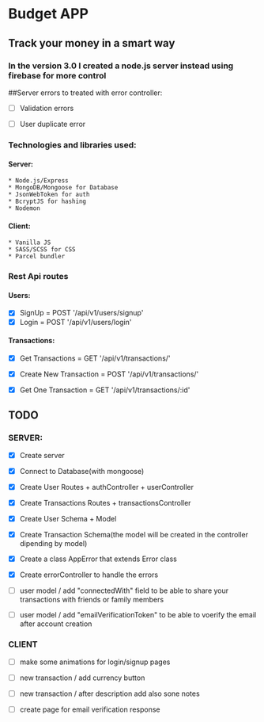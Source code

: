 # Budget APP
## Track your money in a smart way

### In the version 3.0 I created a node.js server instead using firebase for more control


##Server errors to treated with error controller:
 - [ ] Validation errors
 - [ ] User duplicate error


### Technologies and libraries used:
#### Server:
    * Node.js/Express
    * MongoDB/Mongoose for Database
    * JsonWebToken for auth
    * BcryptJS for hashing
    * Nodemon

#### Client:
    * Vanilla JS
    * SASS/SCSS for CSS
    * Parcel bundler



### Rest Api routes
  #### Users:
  - [x] SignUp = POST '/api/v1/users/signup'
  - [x] Login = POST '/api/v1/users/login'

  #### Transactions:
  - [x] Get Transactions = GET '/api/v1/transactions/'
  - [x] Create New Transaction = POST '/api/v1/transactions/'
  - [x] Get One Transaction = GET '/api/v1/transactions/:id'



## TODO
  ### SERVER:
  - [x] Create server
  - [x] Connect to Database(with mongoose)
  - [x] Create User Routes + authController + userController
  - [x] Create Transactions Routes + transactionsController
  - [x] Create User Schema + Model
  - [x] Create Transaction Schema(the model will be created in the controller dipending by model)
  - [x] Create a class AppError that extends Error class
  - [x] Create errorController to handle the errors
  - [ ] user model / add "connectedWith" field to be able to share your transactions with friends or family members
  - [ ] user model / add "emailVerificationToken" to be able to voerify the email after account creation




  ### CLIENT
  - [ ] make some animations for login/signup pages
  - [ ] new transaction / add currency button
  - [ ] new transaction / after description add also sone notes
  - [ ] create page for email verification response
  